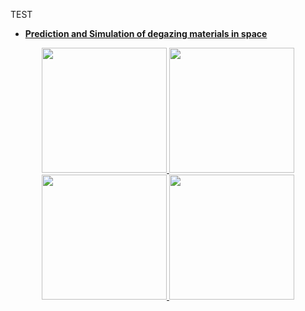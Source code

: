 TEST
- **[Prediction and Simulation of degazing materials in space](./Internships/CNES/CNES_rapport_2024.pdf)**

<div align="center">
<a href="./Internships/CNES/CNES_rapport_2024.pdf">
    <img width="200vh" src="https://github.com/user-attachments/assets/dab8ba05-32dc-42dc-8075-b24e6b09112c" />
    <img width="200vh" src="https://github.com/user-attachments/assets/7e5508c6-dc24-4da8-b910-f7e4029d75e5" />
    <img width="200vh" src="https://github.com/user-attachments/assets/b86fb5ca-120c-4547-8f15-4724124bb28e" />
    <img width="200vh" src="https://github.com/user-attachments/assets/48324272-95d8-4368-bf68-e0d2aaf962a7" />
</a> 
</div>

